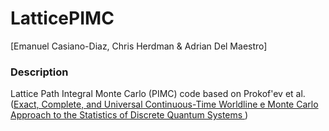 # LatticePIMC
[Emanuel Casiano-Diaz, Chris Herdman & Adrian Del Maestro]

### Description
Lattice Path Integral Monte Carlo (PIMC) code based on Prokof'ev et al. ([Exact, Complete, and Universal Continuous-Time Worldline e Monte Carlo Approach
to the Statistics of Discrete Quantum Systems ](https://arxiv.org/pdf/cond-mat/9703200.pdf))
